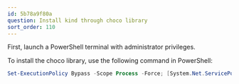 ```yaml
---
id: 5b78a9f80a
question: Install kind through choco library
sort_order: 110
---
```


First, launch a PowerShell terminal with administrator privileges.

To install the choco library, use the following command in PowerShell:

```powershell
Set-ExecutionPolicy Bypass -Scope Process -Force; [System.Net.ServicePointManager]::SecurityProtocol = [System.Net.ServicePointManager]::SecurityProtocol -bor 3072; iex ((New-Object System.Net.WebClient).DownloadString('https://chocolatey.org/install.ps1'))
```